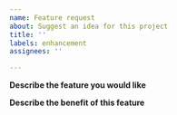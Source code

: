 ```yaml
---
name: Feature request
about: Suggest an idea for this project
title: ''
labels: enhancement
assignees: ''

---
```


**Describe the feature you would like**

**Describe the benefit of this feature**
